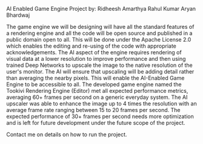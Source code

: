 AI Enabled Game Engine Project by:
Ridheesh Amarthya
Rahul Kumar
Aryan Bhardwaj

The game engine we will be designing will have all the standard features of a rendering engine and all the code will be open source and published in a public domain open to all. This will be done under the Apache License 2.0 which enables the editing and re-using of the code with appropriate acknowledgements. The AI aspect of the engine requires rendering of visual data at a lower resolution to improve performance and then using trained Deep Networks to upscale the image to the native resolution of the user's monitor. The AI will ensure that upscaling will be adding detail rather than averaging the nearby pixels. This will enable the AI-Enabled Game Engine to be accessible to all.
The developed game engine named the Tookivi Rendering Engine (Editor) met all expected performance metrics, averaging 60+ frames per second on a generic everyday system. The AI upscaler was able to enhance the image up to 4 times the resolution with an average frame rate ranging between 15 to 20 frames per second. The expected performance of 30+ frames per second needs more optimization and is left for future development under the future scope of the project.

Contact me on details on how to run the project.
